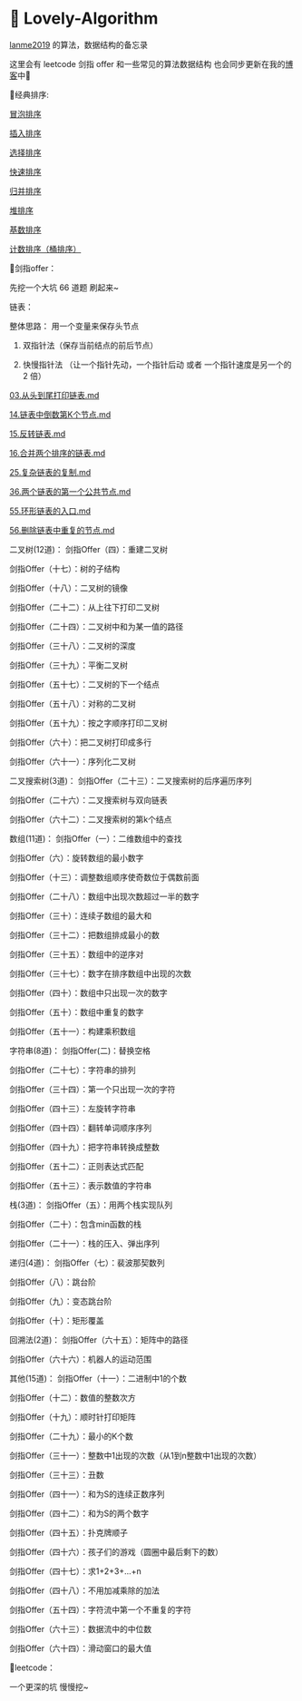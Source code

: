 # 🍰 Lovely-Algorithm

[lanme2019](https://luanmingyi.cn/) 的算法，数据结构的备忘录  

这里会有 leetcode 剑指 offer 和一些常见的算法数据结构
也会同步更新在我的[博客](https://luanmingyi.cn/)中👀

🔎经典排序:

[冒泡排序](经典排序/冒泡排序.md)

[插入排序](经典排序/插入排序.md)

[选择排序](经典排序/选择排序.md)

[快速排序](经典排序/快速排序.md)

[归并排序](经典排序/归并排序.md)

[堆排序](经典排序/堆排序.md)

[基数排序](经典排序/基数排序.md)

[计数排序（桶排序）](经典排序/计数排序(桶排序).md)

🔎剑指offer：

先挖一个大坑 66 道题  刷起来~

链表：

整体思路： 用一个变量来保存头节点

1. 双指针法（保存当前结点的前后节点）

2. 快慢指针法 （让一个指针先动，一个指针后动   或者    一个指针速度是另一个的 2 倍）

[03.从头到尾打印链表.md](剑指offer/03.从头到尾打印链表.md)

[14.链表中倒数第K个节点.md](剑指offer/14.链表中倒数第K个节点.md)

[15.反转链表.md](剑指offer/15.反转链表.md)

[16.合并两个排序的链表.md](剑指offer/16.合并两个排序的链表.md)

[25.复杂链表的复制.md](剑指offer/25.复杂链表的复制.md)

[36.两个链表的第一个公共节点.md](剑指offer/36.两个链表的第一个公共节点.md)

[55.环形链表的入口.md](剑指offer/55.环形链表的入口.md)

[56.删除链表中重复的节点.md](剑指offer/56.删除链表中重复的节点.md)

二叉树(12道)：
剑指Offer（四）：重建二叉树

剑指Offer（十七）：树的子结构

剑指Offer（十八）：二叉树的镜像

剑指Offer（二十二）：从上往下打印二叉树

剑指Offer（二十四）：二叉树中和为某一值的路径

剑指Offer（三十八）：二叉树的深度

剑指Offer（三十九）：平衡二叉树

剑指Offer（五十七）：二叉树的下一个结点

剑指Offer（五十八）：对称的二叉树

剑指Offer（五十九）：按之字顺序打印二叉树

剑指Offer（六十）：把二叉树打印成多行

剑指Offer（六十一）：序列化二叉树

二叉搜索树(3道)：
剑指Offer（二十三）：二叉搜索树的后序遍历序列

剑指Offer（二十六）：二叉搜索树与双向链表

剑指Offer（六十二）：二叉搜索树的第k个结点

数组(11道)：
剑指Offer（一）：二维数组中的查找

剑指Offer（六）：旋转数组的最小数字

剑指Offer（十三）：调整数组顺序使奇数位于偶数前面

剑指Offer（二十八）：数组中出现次数超过一半的数字

剑指Offer（三十）：连续子数组的最大和

剑指Offer（三十二）：把数组排成最小的数

剑指Offer（三十五）：数组中的逆序对

剑指Offer（三十七）：数字在排序数组中出现的次数

剑指Offer（四十）：数组中只出现一次的数字

剑指Offer（五十）：数组中重复的数字

剑指Offer（五十一）：构建乘积数组

字符串(8道)：
剑指Offer(二)：替换空格

剑指Offer（二十七）：字符串的排列

剑指Offer（三十四）：第一个只出现一次的字符

剑指Offer（四十三）：左旋转字符串

剑指Offer（四十四）：翻转单词顺序序列

剑指Offer（四十九）：把字符串转换成整数

剑指Offer（五十二）：正则表达式匹配

剑指Offer（五十三）：表示数值的字符串

栈(3道)：
剑指Offer（五）：用两个栈实现队列

剑指Offer（二十）：包含min函数的栈

剑指Offer（二十一）：栈的压入、弹出序列

递归(4道)：
剑指Offer（七）：裴波那契数列

剑指Offer（八）：跳台阶

剑指Offer（九）：变态跳台阶

剑指Offer（十）：矩形覆盖

回溯法(2道)：
剑指Offer（六十五）：矩阵中的路径

剑指Offer（六十六）：机器人的运动范围

其他(15道)：
剑指Offer（十一）：二进制中1的个数

剑指Offer（十二）：数值的整数次方

剑指Offer（十九）：顺时针打印矩阵

剑指Offer（二十九）：最小的K个数

剑指Offer（三十一）：整数中1出现的次数（从1到n整数中1出现的次数）

剑指Offer（三十三）：丑数

剑指Offer（四十一）：和为S的连续正数序列

剑指Offer（四十二）：和为S的两个数字

剑指Offer（四十五）：扑克牌顺子

剑指Offer（四十六）：孩子们的游戏（圆圈中最后剩下的数）

剑指Offer（四十七）：求1+2+3+…+n

剑指Offer（四十八）：不用加减乘除的加法

剑指Offer（五十四）：字符流中第一个不重复的字符

剑指Offer（六十三）：数据流中的中位数

剑指Offer（六十四）：滑动窗口的最大值



🔎leetcode：

一个更深的坑  慢慢挖~
